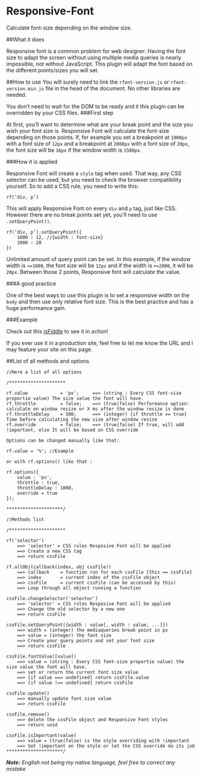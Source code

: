 Responsive-Font
===============

Calculate font-size depending on the window size.

##What it does

Responsive font is a common problem for web designer.  Having the font size to adapt the screen without using multiple media queries is nearly impossible, not without JavaScript. This plugin will adapt the font based on the different points/sizes you will set. 

##How to use
You will surely need to link the `rfont-version.js` or `rfont-version.min.js` file in the head of the document. No other libraries are needed.

You don’t need to wait for the DOM to be ready and it this plugin can be overridden by your CSS files.
###First step

At first, you’ll want to determine what are your break point and the size you wish your font size is. Responsive Font will calculate the font-size depending on those points. If, for example you set a breakpoint at `1000px` with a font size of `12px` and a breakpoint at `2000px` with a font size of  `20px`, the font size will be `16px` if the window width is `1500px`. 

###How it is applied

Responsive Font will create a `style` tag when used. That way, any CSS selector can be used, but you need to check the browser compatibility yourself. So to add a CSS rule, you need to write this:

    rf(‘div, p’)

This will apply Responsive Font on every `div` and `p` tag, just like CSS. However there are no break points set yet, you’ll need to use `.setQueryPoint()`.

    rf(‘div, p’).setQueryPoint({
        1000 : 12, //{width : font-size}
        2000 : 20
    })

Unlimited amount of query point can be set. In this example, if the window width is `<=1000`, the font size will be `12px` and if the width is `>=2000`, it will be `20px`. Between those 2 points, Responsive font will calculate the value.

###A good practice

One of the best ways to use this plugin is to set a responsive width on the `body` and then use only relative font size. This is the best practice and has a huge performance gain.

###Example

Check out this [jsFiddle](http://jsfiddle.net/tfT9L/3/embedded/result/) to see it in action!

If you ever use it in a production site, feel free to let me know the URL and I may feature your site on this page.

##List of all methods and options

    //Here a list of all options

	/*********************

	rf.value 			= 'px'; 	==> (string : Every CSS font-size proportie value) The size value the font will have.
	rf.throttle 		= false; 	==> (true|false) Performance option: calculate on window resize or X ms after the window resize is done
	rf.throttleDelay 	= 500;		==> (integer) [if throttle == true] Time before calculating the new size after window resize
	rf.override 		= false;	==> (true|false) If true, will add !important, else It will be based on CSS override

	Options can be changed manually like that:

	rf.value = '%'; //Example

	or with rf.options() like that :

	rf.options({
		value : 'px',
		throttle : true,
		throttleDelay : 1000,
		override = true
	});

	*********************/

	//Methods list

	/*********************

	rf('selector')
		==> 'selector' = CSS rules Resposive Font will be applied
		==> Create a new CSS tag
		==> return cssFile

	rf.allObj(callback(index, obj cssFile))
		==> callback 	= function run for each cssFile [this == cssFile]
		==> index 		= current index of the cssFile object
		==> cssFile 	= current cssFile (can be accessed by this)
		==> Loop through all object running a function

	cssFile.changeSelector('selector')
		==> 'selector' = CSS rules Resposive Font will be applied
		==> Change the old selector by a new one
		==> return cssFile

	cssFile.setQueryPoint({width : value[, width : value, ...]})
		==> width = (integer) the mediaqueries break point in px
		==> value = (integer) the font size
		==> Create your query points and set your font size
		==> return cssFile

	cssFile.fontValue([value])
		==> value = (string : Every CSS font-size proportie value) the size value the font will have.
		==> set or return the current font size value
		==> [if value === undefined] return cssFile.value
		==> [if value !== undefined] return cssFile

	cssFile.update()
		==> manually update font size value
		==> return cssFile

	cssFile.remove()
		==> delete the cssFile object and Responsive Font styles
		==> return void

	cssFile.isImportant(value)
		==> value = (true|false) is the style overriding with !important
		==> Set !important on the style or let the CSS override do its job
	*********************/

*__Note:__ English not being my native language, feel free to correct any mistake*
